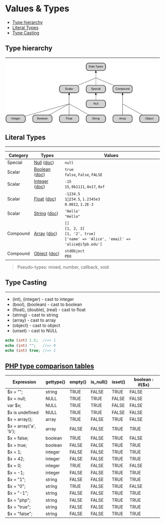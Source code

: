 # Values & Types

- [Type hierarchy](#type-hierarchy)
- [Literal Types](#literal-types)
- [Type Casting](#type-casting)

## Type hierarchy

---

![PHP’s type hierarchy](data-types.svg)

<!-- TODO http://exploringjs.com/impatient-js/ch_values.html#javascripts-type-hierarchy -->

## Literal Types

---

| Category | Types                                                                                      | Values                                                                                        |
| -------- | ------------------------------------------------------------------------------------------ | --------------------------------------------------------------------------------------------- |
| Special  | [Null](../null/) ([doc](http://php.net/manual/en/language.types.null.php))                 | `null`                                                                                        |
| Scalar   | [Boolean](../boolean/) ([doc](http://php.net/manual/en/language.types.boolean.php))        | `true`<br>`false`, `False`, `FALSE`                                                           |
| Scalar   | [Integer](../number/#integer) ([doc](http://php.net/manual/en/language.types.integer.php)) | `-15`<br>`15`, `0b1111`, `0o17`, `0xf`                                                        |
| Scalar   | [Float](../number/#float) ([doc](http://php.net/manual/en/language.types.float.php))       | `-1234.5`<br>`1234.5`, `1.2345e3`<br>`0.0012`, `1.2E-3`                                       |
| Scalar   | [String](../string/) ([doc](http://php.net/manual/en/language.types.string.php))           | `'Hello'`<br>`"Hello"`                                                                        |
| Compound | [Array](../array/) ([doc](http://php.net/manual/en/language.types.array.php))              | `[]`<br>`[1, 2, 3]`<br>`[1, '2', true]`<br>`['name' => 'Alice', 'email' => 'alice@ifpb.edu']` |
| Compound | [Object](../object/) ([doc](http://php.net/manual/en/language.types.object.php))           | `stdObject`<br>`PDO`                                                                          |

> Pseudo-types: mixed, number, callback, void

## Type Casting

---

- (int), (integer) - cast to integer
- (bool), (boolean) - cast to boolean
- (float), (double), (real) - cast to float
- (string) - cast to string
- (array) - cast to array
- (object) - cast to object
- (unset) - cast to NULL

```php
echo (int) 1.5;  //=> 1
echo (int) "";   //=> 0
echo (int) true; //=> 1
```

## [PHP type comparison tables](https://www.php.net/manual/en/types.comparisons.php)

| Expression             | gettype() | empty() | is_null() | isset() | boolean : if(\$x) |
| ---------------------- | --------- | ------- | --------- | ------- | ----------------- |
| \$x = "";              | string    | TRUE    | FALSE     | TRUE    | FALSE             |
| \$x = null;            | NULL      | TRUE    | TRUE      | FALSE   | FALSE             |
| var \$x;               | NULL      | TRUE    | TRUE      | FALSE   | FALSE             |
| \$x is undefined       | NULL      | TRUE    | TRUE      | FALSE   | FALSE             |
| \$x = array();         | array     | TRUE    | FALSE     | TRUE    | FALSE             |
| \$x = array('a', 'b'); | array     | FALSE   | FALSE     | TRUE    | TRUE              |
| \$x = false;           | boolean   | TRUE    | FALSE     | TRUE    | FALSE             |
| \$x = true;            | boolean   | FALSE   | FALSE     | TRUE    | TRUE              |
| \$x = 1;               | integer   | FALSE   | FALSE     | TRUE    | TRUE              |
| \$x = 42;              | integer   | FALSE   | FALSE     | TRUE    | TRUE              |
| \$x = 0;               | integer   | TRUE    | FALSE     | TRUE    | FALSE             |
| \$x = -1;              | integer   | FALSE   | FALSE     | TRUE    | TRUE              |
| \$x = "1";             | string    | FALSE   | FALSE     | TRUE    | TRUE              |
| \$x = "0";             | string    | TRUE    | FALSE     | TRUE    | FALSE             |
| \$x = "-1";            | string    | FALSE   | FALSE     | TRUE    | TRUE              |
| \$x = "php";           | string    | FALSE   | FALSE     | TRUE    | TRUE              |
| \$x = "true";          | string    | FALSE   | FALSE     | TRUE    | TRUE              |
| \$x = "false";         | string    | FALSE   | FALSE     | TRUE    | TRUE              |
